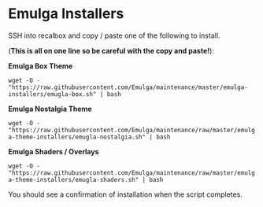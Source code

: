 # Emulga Installers

SSH into recalbox and copy / paste one of the following to install.

(**This is all on one line so be careful with the copy and paste!**):

**Emulga Box Theme**

`wget -O - "https://raw.githubusercontent.com/Emulga/maintenance/master/emulga-installers/emugla-box.sh" | bash`

**Emulga Nostalgia Theme**

`wget -O - "https://raw.githubusercontent.com/Emulga/maintenance/raw/master/emulga-theme-installers/emugla-nostalgia.sh" | bash`

**Emulga Shaders / Overlays**

`wget -O - "https://raw.githubusercontent.com/Emulga/maintenance/raw/master/emulga-theme-installers/emugla-shaders.sh" | bash`

You should see a confirmation of installation when the script completes.
